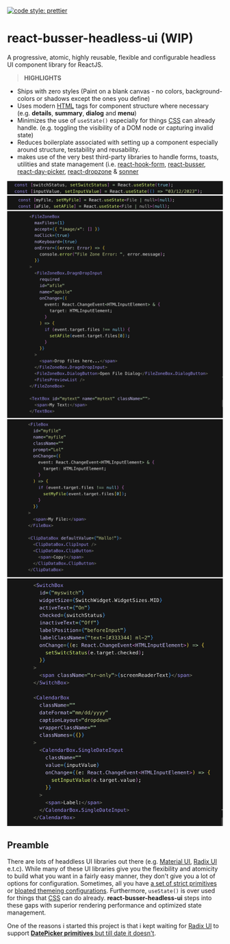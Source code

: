 [![code style: prettier](https://img.shields.io/badge/code_style-prettier-ff69b4.svg?style=flat-square)](https://github.com/prettier/prettier)

# react-busser-headless-ui (WIP)
A progressive, atomic, highly reusable, flexible and configurable headless UI component library for ReactJS.

>**HIGHLIGHTS**

- Ships with zero styles (Paint on a blank canvas - no colors, background-colors or shadows except the ones you define)
- Uses modern [HTML](https://en.wikipedia.org/wiki/HTML5) tags for component structure where necessary (e.g. **details**, **summary**, **dialog** and **menu**)
- Minimizes the use of `useState()` especially for things [CSS](https://en.wikipedia.org/wiki/CSS3_(disambiguation)#:~:text=CSS3%20is%20an%20abbreviation%20for,stylesheet%20language%20for%20structured%20documents.) can already handle. (e.g. toggling the visibility of a DOM node or capturing invalid state)
- Reduces boilerplate associated with setting up a component especially around structure, testability and reusability.
- makes use of the very  best third-party libraries to handle forms, toasts, utilities and state management (i.e. [react-hook-form](https://react-hook-form.com/docs), [react-busser](https://github.com/codesplinta/busser/blob/main/README.md), [react-day-picker](https://daypicker.dev/), [react-dropzone](https://react-dropzone.js.org/#src) & [sonner](https://sonner.emilkowal.ski/getting-started)

![components-init](./components-init.png)
![component-next-init](./component-next-init.png)
![component-showcase](./component-showcase.png)
![component-next-showcase](./component-next-showcase.png)
![component-last-showcase](./component-last-showcase.png)

## Preamble

There are lots of headdless UI libraries out there (e.g. [Material UI](https://mui.com/), [Radix UI](https://www.radix-ui.com/) e.t.c). While many of these UI libraries give you the flexibility and atomicity to build what you want in a fairly easy manner, they don't give you a lot of options for configuration. Sometimes, all you have [a set of strict primitives](https://www.radix-ui.com/primitives) or [bloated themeing configurations](https://mui.com/material-ui/customization/theme-components/). Furthermore, `useState()` is over used for things that [CSS](https://en.wikipedia.org/wiki/CSS3_(disambiguation)#:~:text=CSS3%20is%20an%20abbreviation%20for,stylesheet%20language%20for%20structured%20documents.) can do already. **react-busser-headless-ui** steps into these gaps with superior rendering performance and optimized state management.

One of the reasons i started this project is that i kept waiting for [Radix UI](https://www.radix-ui.com/) to support [**DatePicker primitives** but till date it doesn't](https://github.com/radix-ui/primitives/discussions/969).
